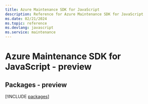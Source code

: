 ```yaml
---
title: Azure Maintenance SDK for JavaScript
description: Reference for Azure Maintenance SDK for JavaScript
ms.date: 02/21/2024
ms.topic: reference
ms.devlang: javascript
ms.service: maintenance
---
```

# Azure Maintenance SDK for JavaScript - preview
## Packages - preview
[!INCLUDE [packages](maintenance-index.md)]